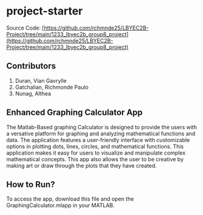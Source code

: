 # project-starter

Source Code: [https://github.com/rchmnde25/LBYEC2B-Project/tree/main/1233_lbyec2b_group8_project](https://github.com/rchmnde25/LBYEC2B-Project/tree/main/1233_lbyec2b_group8_project)

## Contributors
1. Duran, Vian Gavrylle
2. Gatchalian, Richmonde Paulo
3. Nunag, Althea

## Enhanced Graphing Calculator App
The Matlab-Based graphing Calculator is designed to provide the users with a versative platform 
for graphing and analyzing mathematical functions and data. The application features a user-friendly 
interface with customizable options in plotting dots, lines, circles, and mathematical functions.
This application makes it easy for users to visualize and manipulate complex mathematical concepts. This app also allows the user to be creative by making art or draw through the plots that they have created. 

## How to Run?
To access the app, download this file and open the GraphingCalculator.mlapp in your MATLAB. 


